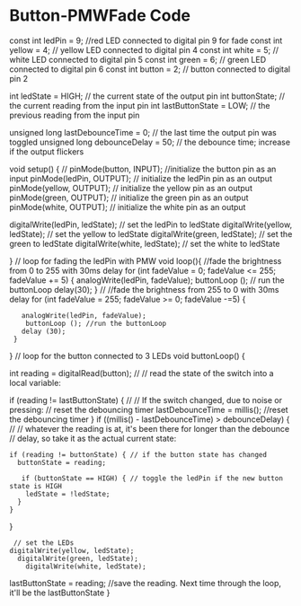 # Button-PMWFade Code 

const int ledPin = 9; //red LED connected to digital pin 9 for fade
const int yellow = 4; // yellow LED connected to digital pin 4
const int white = 5; // white LED connected to digital pin 5
const int green = 6; // green LED connected to digital pin 6
const int button = 2; // button connected to digital pin 2



int ledState = HIGH;        // the current state of the output pin
int buttonState;            // the current reading from the input pin
int lastButtonState = LOW;  // the previous reading from the input pin

unsigned long lastDebounceTime = 0;  // the last time the output pin was toggled
unsigned long debounceDelay = 50;    // the debounce time; increase if the output flickers

void setup() {
  // 
  pinMode(button, INPUT); //initialize the button pin as an input
  pinMode(ledPin, OUTPUT); // initialize the ledPin pin as an output
   pinMode(yellow, OUTPUT); // initialize the yellow pin as an output
    pinMode(green, OUTPUT); // initialize the green pin as an output
     pinMode(white, OUTPUT); // initialize the white pin as an output

  digitalWrite(ledPin, ledState); // set the ledPin to ledState
   digitalWrite(yellow, ledState); // set the yellow to ledState
    digitalWrite(green, ledState); // set the green to ledState
     digitalWrite(white, ledState); // set the white to ledState

     
}
// loop for fading the ledPin with PMW 
void loop(){
  //fade the brightness from 0 to 255 with 30ms delay
for (int fadeValue = 0; fadeValue <= 255; fadeValue += 5) {
       analogWrite(ledPin, fadeValue);
      buttonLoop (); // run the buttonLoop
       delay(30);
     }
    // //fade the brightness from 255 to 0 with 30ms delay
     for (int fadeValue = 255; fadeValue >= 0; fadeValue -=5) {

       analogWrite(ledPin, fadeValue);
        buttonLoop (); //run the buttonLoop
       delay (30);
     }

}
// loop for the button connected to 3 LEDs
void buttonLoop() {
  
 int reading = digitalRead(button); // // read the state of the switch into a local variable:

 if (reading != lastButtonState) { // // If the switch changed, due to noise or pressing:
    // reset the debouncing timer
    lastDebounceTime = millis(); //reset the debouncing timer
  }
  if ((millis() - lastDebounceTime) > debounceDelay) { // // whatever the reading is at, it's been there for longer than the debounce
    // delay, so take it as the actual current state:

    if (reading != buttonState) { // if the button state has changed
      buttonState = reading;

       if (buttonState == HIGH) { // toggle the ledPin if the new button state is HIGH
        ledState = !ledState;
      }
    }
  }

  
     // set the LEDs
    digitalWrite(yellow, ledState);
      digitalWrite(green, ledState);
        digitalWrite(white, ledState);
        
  lastButtonState = reading; //save the reading. Next time through the loop, it'll be the lastButtonState
}


